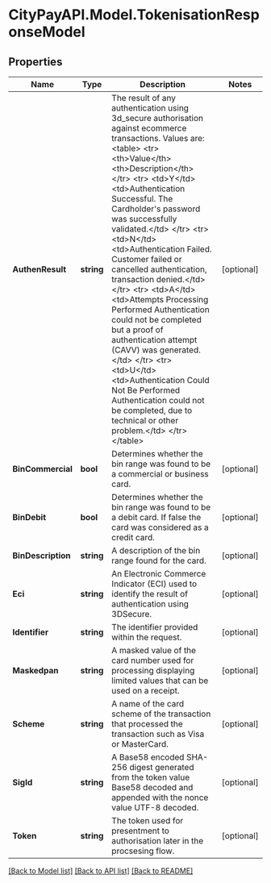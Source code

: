 # CityPayAPI.Model.TokenisationResponseModel

## Properties

Name | Type | Description | Notes
------------ | ------------- | ------------- | -------------
**AuthenResult** | **string** | The result of any authentication using 3d_secure authorisation against ecommerce transactions. Values are:  &lt;table&gt; &lt;tr&gt; &lt;th&gt;Value&lt;/th&gt; &lt;th&gt;Description&lt;/th&gt; &lt;/tr&gt; &lt;tr&gt; &lt;td&gt;Y&lt;/td&gt; &lt;td&gt;Authentication Successful. The Cardholder&#39;s password was successfully validated.&lt;/td&gt; &lt;/tr&gt; &lt;tr&gt; &lt;td&gt;N&lt;/td&gt; &lt;td&gt;Authentication Failed. Customer failed or cancelled authentication, transaction denied.&lt;/td&gt; &lt;/tr&gt; &lt;tr&gt; &lt;td&gt;A&lt;/td&gt; &lt;td&gt;Attempts Processing Performed Authentication could not be completed but a proof of authentication attempt (CAVV) was generated.&lt;/td&gt; &lt;/tr&gt; &lt;tr&gt; &lt;td&gt;U&lt;/td&gt; &lt;td&gt;Authentication Could Not Be Performed Authentication could not be completed, due to technical or other problem.&lt;/td&gt; &lt;/tr&gt; &lt;/table&gt;  | [optional] 
**BinCommercial** | **bool** | Determines whether the bin range was found to be a commercial or business card. | [optional] 
**BinDebit** | **bool** | Determines whether the bin range was found to be a debit card. If false the card was considered as a credit card. | [optional] 
**BinDescription** | **string** | A description of the bin range found for the card. | [optional] 
**Eci** | **string** | An Electronic Commerce Indicator (ECI) used to identify the result of authentication using 3DSecure.  | [optional] 
**Identifier** | **string** | The identifier provided within the request. | [optional] 
**Maskedpan** | **string** | A masked value of the card number used for processing displaying limited values that can be used on a receipt.  | [optional] 
**Scheme** | **string** | A name of the card scheme of the transaction that processed the transaction such as Visa or MasterCard.  | [optional] 
**SigId** | **string** | A Base58 encoded SHA-256 digest generated from the token value Base58 decoded and appended with the nonce value UTF-8 decoded. | [optional] 
**Token** | **string** | The token used for presentment to authorisation later in the procsesing flow. | [optional] 

[[Back to Model list]](../README.md#documentation-for-models) [[Back to API list]](../README.md#documentation-for-api-endpoints) [[Back to README]](../README.md)

